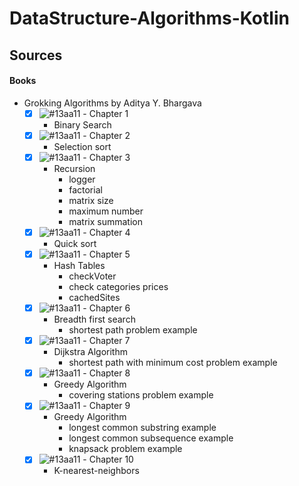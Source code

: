 # DataStructure-Algorithms-Kotlin
## Sources
#### Books
- Grokking Algorithms by Aditya Y. Bhargava
    - [x] ![#13aa11](https://via.placeholder.com/12/13aa11?text=+) - Chapter 1 
         - Binary Search
    - [x] ![#13aa11](https://via.placeholder.com/12/13aa11?text=+) - Chapter 2
        - Selection sort
    - [x] ![#13aa11](https://via.placeholder.com/12/13aa11?text=+) - Chapter 3
        - Recursion
            - logger
            - factorial
            - matrix size
            - maximum number
            - matrix summation
    - [x] ![#13aa11](https://via.placeholder.com/12/13aa11?text=+) - Chapter 4
        - Quick sort 
    - [x] ![#13aa11](https://via.placeholder.com/12/13aa11?text=+) - Chapter 5
        - Hash Tables
            - checkVoter
            - check categories prices
            - cachedSites
    - [x] ![#13aa11](https://via.placeholder.com/12/13aa11?text=+) - Chapter 6
        - Breadth first search
            - shortest path problem example
    - [x] ![#13aa11](https://via.placeholder.com/12/13aa11?text=+) - Chapter 7
        - Dijkstra Algorithm 
            - shortest path with minimum cost problem example
    - [x] ![#13aa11](https://via.placeholder.com/12/13aa11?text=+) - Chapter 8
        - Greedy Algorithm
            - covering stations problem example
    - [x] ![#13aa11](https://via.placeholder.com/12/13aa11?text=+) - Chapter 9
         - Greedy Algorithm
           - longest common substring example
           - longest common subsequence example
           - knapsack problem example
    - [x] ![#13aa11](https://via.placeholder.com/12/13aa11?text=+) - Chapter 10
         - K-nearest-neighbors


